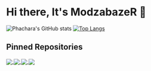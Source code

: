 # Hi there, It's ModzabazeR 👋
![Phachara's GitHub stats](https://github-readme-stats.vercel.app/api?username=ModzabazeR&theme=dracula&show_icons=true) 
[![Top Langs](https://github-readme-stats.vercel.app/api/top-langs/?username=ModzabazeR&langs_count=6&layout=compact&theme=dracula&exclude_repo=WhatDoesProgrammerDo)](https://github.com/anuraghazra/github-readme-stats)

## Pinned Repositories
<a href="https://github.com/anuraghazra/github-readme-stats">
  <img align="center" src="https://github-readme-stats.vercel.app/api/pin/?username=ModzabazeR&repo=DocJuice&theme=dracula" />
</a>
<a href="https://github.com/anuraghazra/convoychat">
  <img align="center" src="https://github-readme-stats.vercel.app/api/pin/?username=ModzabazeR&repo=OperationBifrost&theme=dracula" />
</a>
<a href="https://github.com/anuraghazra/github-readme-stats">
  <img align="center" src="https://github-readme-stats.vercel.app/api/pin/?username=ebonian&repo=enneagram-website&theme=dracula" />
</a>
<a href="https://github.com/anuraghazra/convoychat">
  <img align="center" src="https://github-readme-stats.vercel.app/api/pin/?username=ModzabazeR&repo=WhatDoesProgrammerDo&theme=dracula" />
</a>
<!--
**ModzabazeR/ModzabazeR** is a ✨ _special_ ✨ repository because its `README.md` (this file) appears on your GitHub profile.

Here are some ideas to get you started:

- 🔭 I’m currently working on ...
- 🌱 I’m currently learning ...
- 👯 I’m looking to collaborate on ...
- 🤔 I’m looking for help with ...
- 💬 Ask me about ...
- 📫 How to reach me: ...
- 😄 Pronouns: ...
- ⚡ Fun fact: ...
-->
